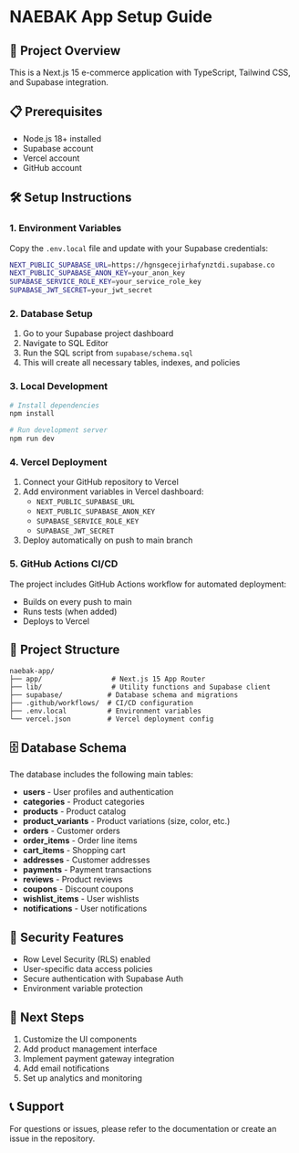 # NAEBAK App Setup Guide

## 🚀 Project Overview
This is a Next.js 15 e-commerce application with TypeScript, Tailwind CSS, and Supabase integration.

## 📋 Prerequisites
- Node.js 18+ installed
- Supabase account
- Vercel account
- GitHub account

## 🛠️ Setup Instructions

### 1. Environment Variables
Copy the `.env.local` file and update with your Supabase credentials:

```bash
NEXT_PUBLIC_SUPABASE_URL=https://hgnsgecejirhafynztdi.supabase.co
NEXT_PUBLIC_SUPABASE_ANON_KEY=your_anon_key
SUPABASE_SERVICE_ROLE_KEY=your_service_role_key
SUPABASE_JWT_SECRET=your_jwt_secret
```

### 2. Database Setup
1. Go to your Supabase project dashboard
2. Navigate to SQL Editor
3. Run the SQL script from `supabase/schema.sql`
4. This will create all necessary tables, indexes, and policies

### 3. Local Development
```bash
# Install dependencies
npm install

# Run development server
npm run dev
```

### 4. Vercel Deployment
1. Connect your GitHub repository to Vercel
2. Add environment variables in Vercel dashboard:
   - `NEXT_PUBLIC_SUPABASE_URL`
   - `NEXT_PUBLIC_SUPABASE_ANON_KEY`
   - `SUPABASE_SERVICE_ROLE_KEY`
   - `SUPABASE_JWT_SECRET`
3. Deploy automatically on push to main branch

### 5. GitHub Actions CI/CD
The project includes GitHub Actions workflow for automated deployment:
- Builds on every push to main
- Runs tests (when added)
- Deploys to Vercel

## 📁 Project Structure
```
naebak-app/
├── app/                 # Next.js 15 App Router
├── lib/                 # Utility functions and Supabase client
├── supabase/           # Database schema and migrations
├── .github/workflows/  # CI/CD configuration
├── .env.local          # Environment variables
└── vercel.json         # Vercel deployment config
```

## 🗄️ Database Schema
The database includes the following main tables:
- **users** - User profiles and authentication
- **categories** - Product categories
- **products** - Product catalog
- **product_variants** - Product variations (size, color, etc.)
- **orders** - Customer orders
- **order_items** - Order line items
- **cart_items** - Shopping cart
- **addresses** - Customer addresses
- **payments** - Payment transactions
- **reviews** - Product reviews
- **coupons** - Discount coupons
- **wishlist_items** - User wishlists
- **notifications** - User notifications

## 🔐 Security Features
- Row Level Security (RLS) enabled
- User-specific data access policies
- Secure authentication with Supabase Auth
- Environment variable protection

## 🚀 Next Steps
1. Customize the UI components
2. Add product management interface
3. Implement payment gateway integration
4. Add email notifications
5. Set up analytics and monitoring

## 📞 Support
For questions or issues, please refer to the documentation or create an issue in the repository.
